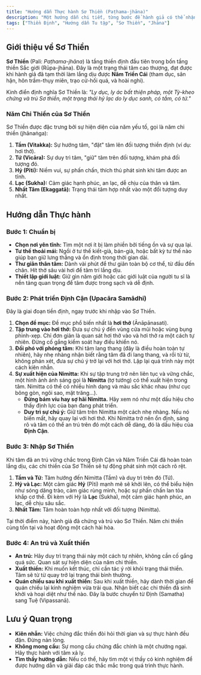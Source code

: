 ```yaml
---
title: "Hướng dẫn Thực hành Sơ Thiền (Paṭhama-jhāna)"
description: "Một hướng dẫn chi tiết, từng bước để hành giả có thể nhận biết, chứng đắc và an trú vào Sơ Thiền, tầng thiền đầu tiên trong Sắc giới."
tags: ["Thiền Định", "Hướng dẫn Tu tập", "Sơ Thiền", "Jhāna"]
---
```


## Giới thiệu về Sơ Thiền

**Sơ Thiền** (Pali: *Paṭhama-jhāna*) là tầng thiền định đầu tiên trong bốn tầng thiền Sắc giới (Rūpa-jhāna). Đây là một trạng thái tâm cao thượng, đạt được khi hành giả đã tạm thời làm lắng dịu được **Năm Triền Cái** (tham dục, sân hận, hôn trầm-thụy miên, trạo cử-hối quá, và hoài nghi).

Kinh điển định nghĩa Sơ Thiền là: *"Ly dục, ly ác bất thiện pháp, một Tỳ-kheo chứng và trú Sơ thiền, một trạng thái hỷ lạc do ly dục sanh, có tầm, có tứ."*

### Năm Chi Thiền của Sơ Thiền

Sơ Thiền được đặc trưng bởi sự hiện diện của năm yếu tố, gọi là năm chi thiền (jhānaṅga):
1.  **Tầm (Vitakka):** Sự hướng tâm, "đặt" tâm lên đối tượng thiền định (ví dụ: hơi thở).
2.  **Tứ (Vicāra):** Sự duy trì tâm, "giữ" tâm trên đối tượng, khám phá đối tượng đó.
3.  **Hỷ (Pīti):** Niềm vui, sự phấn chấn, thích thú phát sinh khi tâm được an tĩnh.
4.  **Lạc (Sukha):** Cảm giác hạnh phúc, an lạc, dễ chịu của thân và tâm.
5.  **Nhất Tâm (Ekaggatā):** Trạng thái tâm hợp nhất vào một đối tượng duy nhất.

## Hướng dẫn Thực hành

### Bước 1: Chuẩn bị
- **Chọn nơi yên tĩnh:** Tìm một nơi ít bị làm phiền bởi tiếng ồn và sự qua lại.
- **Tư thế thoải mái:** Ngồi ở tư thế kiết-già, bán-già, hoặc bất kỳ tư thế nào giúp bạn giữ lưng thẳng và ổn định trong thời gian dài.
- **Thư giãn thân tâm:** Dành vài phút để thư giãn toàn bộ cơ thể, từ đầu đến chân. Hít thở sâu vài hơi để tâm trí lắng dịu.
- **Thiết lập giới luật:** Giữ gìn năm giới hoặc các giới luật của người tu sĩ là nền tảng quan trọng để tâm được trong sạch và dễ định.

### Bước 2: Phát triển Định Cận (Upacāra Samādhi)
Đây là giai đoạn tiền định, ngay trước khi nhập vào Sơ Thiền.
1.  **Chọn đề mục:** Đề mục phổ biến nhất là **hơi thở** (Ānāpānasati).
2.  **Tập trung vào hơi thở:** Đưa sự chú ý đến vùng cửa mũi hoặc vùng bụng phình-xẹp. Chỉ đơn giản là quan sát hơi thở vào và hơi thở ra một cách tự nhiên. Đừng cố gắng kiểm soát hay điều khiển nó.
3.  **Đối phó với phóng tâm:** Khi tâm lang thang (đây là điều hoàn toàn tự nhiên), hãy nhẹ nhàng nhận biết rằng tâm đã đi lang thang, và rồi từ từ, không phán xét, đưa sự chú ý trở lại với hơi thở. Lặp lại quá trình này một cách kiên nhẫn.
4.  **Sự xuất hiện của Nimitta:** Khi sự tập trung trở nên liên tục và vững chắc, một hình ảnh ánh sáng gọi là **Nimitta** (tợ tướng) có thể xuất hiện trong tâm. Nimitta có thể có nhiều hình dạng và màu sắc khác nhau (như cục bông gòn, ngôi sao, mặt trăng...).
    - **Đừng bám víu hay sợ hãi Nimitta.** Hãy xem nó như một dấu hiệu cho thấy định lực của bạn đang phát triển.
    - **Duy trì sự chú ý:** Giữ tâm trên Nimitta một cách nhẹ nhàng. Nếu nó biến mất, hãy quay lại với hơi thở. Khi Nimitta trở nên ổn định, sáng rõ và tâm có thể an trú trên đó một cách dễ dàng, đó là dấu hiệu của **Định Cận**.

### Bước 3: Nhập Sơ Thiền
Khi tâm đã an trú vững chắc trong Định Cận và Năm Triền Cái đã hoàn toàn lắng dịu, các chi thiền của Sơ Thiền sẽ tự động phát sinh một cách rõ rệt.
1.  **Tầm và Tứ:** Tâm hướng đến Nimitta (Tầm) và duy trì trên đó (Tứ).
2.  **Hỷ và Lạc:** Một cảm giác **Hỷ** (Pīti) mạnh mẽ sẽ khởi lên, có thể biểu hiện như sóng dâng trào, cảm giác rùng mình, hoặc sự phấn chấn lan tỏa khắp cơ thể. Đi kèm với Hỷ là **Lạc** (Sukha), một cảm giác hạnh phúc, an lạc, dễ chịu sâu sắc.
3.  **Nhất Tâm:** Tâm hoàn toàn hợp nhất với đối tượng (Nimitta).

Tại thời điểm này, hành giả đã chứng và trú vào Sơ Thiền. Năm chi thiền cùng tồn tại và hoạt động một cách hài hòa.

### Bước 4: An trú và Xuất thiền
- **An trú:** Hãy duy trì trạng thái này một cách tự nhiên, không cần cố gắng quá sức. Quan sát sự hiện diện của năm chi thiền.
- **Xuất thiền:** Khi muốn kết thúc, chỉ cần tác ý rời khỏi trạng thái thiền. Tâm sẽ từ từ quay trở lại trạng thái bình thường.
- **Quán chiếu sau khi xuất thiền:** Sau khi xuất thiền, hãy dành thời gian để quán chiếu lại kinh nghiệm vừa trải qua. Nhận biết các chi thiền đã sinh khởi và hoại diệt như thế nào. Đây là bước chuyển từ Định (Samatha) sang Tuệ (Vipassanā).

## Lưu ý Quan trọng
- **Kiên nhẫn:** Việc chứng đắc thiền đòi hỏi thời gian và sự thực hành đều đặn. Đừng nản lòng.
- **Không mong cầu:** Sự mong cầu chứng đắc chính là một chướng ngại. Hãy thực hành với tâm xả ly.
- **Tìm thầy hướng dẫn:** Nếu có thể, hãy tìm một vị thầy có kinh nghiệm để được hướng dẫn và giải đáp các thắc mắc trong quá trình thực hành.
